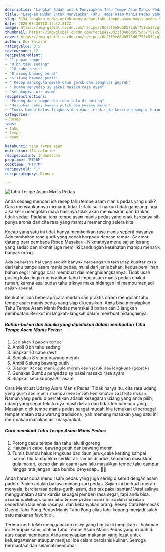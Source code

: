 ```yaml
---
description: "Langkah Mudah untuk Menyiapkan Tahu Tempe Asam Manis Pedas yang Enak Banget"
title: "Langkah Mudah untuk Menyiapkan Tahu Tempe Asam Manis Pedas yang Enak Banget"
slug: 3194-langkah-mudah-untuk-menyiapkan-tahu-tempe-asam-manis-pedas-yang-enak-banget
date: 2020-08-20T10:15:52.817Z
image: https://img-global.cpcdn.com/recipes/0d23f0e86d0575d6/751x532cq70/tahu-tempe-asam-manis-pedas-foto-resep-utama.jpg
thumbnail: https://img-global.cpcdn.com/recipes/0d23f0e86d0575d6/751x532cq70/tahu-tempe-asam-manis-pedas-foto-resep-utama.jpg
cover: https://img-global.cpcdn.com/recipes/0d23f0e86d0575d6/751x532cq70/tahu-tempe-asam-manis-pedas-foto-resep-utama.jpg
author: Don Salazar
ratingvalue: 3.5
reviewcount: 12
recipeingredient:
- "1 papan tempe"
- "8 bh tahu sedang"
- "10 cabe rawit"
- "8 siung bawang merah"
- "6 siung bawang putih"
- " Kecap manisgula merah daun jeruk dan lengkuas geprek"
- " Bumbu penyedap sy pakai masako rasa ayam"
- "secukupnya Air asam"
recipeinstructions:
- "Potong dadu tempe dan tahu lalu di goreng"
- "Haluskan cabe, bawang putih dan bawang merah"
- "Tumis bumbu halus lengkuas dan daun jeruk,cabe keriting sampai harum lalu tambahkan sedikit air sambil di aduk, kemudian masukkan gula merah, kecap dan air asam jawa lalu masukkan tempe tahu campur hingga rata jangan lupa bumbu penyedap.. 🙏🙏"
categories:
- Resep
tags:
- tahu
- tempe
- asam

katakunci: tahu tempe asam 
nutrition: 114 calories
recipecuisine: Indonesian
preptime: "PT16M"
cooktime: "PT47M"
recipeyield: "1"
recipecategory: Dinner

---
```



![Tahu Tempe Asam Manis Pedas](https://img-global.cpcdn.com/recipes/0d23f0e86d0575d6/751x532cq70/tahu-tempe-asam-manis-pedas-foto-resep-utama.jpg)

Anda sedang mencari ide resep tahu tempe asam manis pedas yang unik? Cara menyiapkannya memang tidak terlalu sulit namun tidak gampang juga. Jika keliru mengolah maka hasilnya tidak akan memuaskan dan bahkan tidak sedap. Padahal tahu tempe asam manis pedas yang enak harusnya sih punya aroma dan cita rasa yang mampu memancing selera kita.

Kecap yang satu ini tidak hanya memberikan rasa manis seperti biasanya. Ada tambahan rasa gurih yang cocok berpadu dengan tempe. Selamat datang para pembaca Resep Masakan - Nikmatnya menu sajian kerang yang sedap dan nikmat juga memiliki kandungan kesehatan mampu menarik banyak orang.

Ada beberapa hal yang sedikit banyak berpengaruh terhadap kualitas rasa dari tahu tempe asam manis pedas, mulai dari jenis bahan, kedua pemilihan bahan segar hingga cara membuat dan menghidangkannya. Tidak usah pusing kalau ingin menyiapkan tahu tempe asam manis pedas enak di rumah, karena asal sudah tahu triknya maka hidangan ini mampu menjadi sajian spesial.


Berikut ini ada beberapa cara mudah dan praktis dalam mengolah tahu tempe asam manis pedas yang siap dikreasikan. Anda bisa menyiapkan Tahu Tempe Asam Manis Pedas memakai 8 bahan dan 3 langkah pembuatan. Berikut ini langkah-langkah dalam membuat hidangannya.

<!--inarticleads1-->

##### Bahan-bahan dan bumbu yang diperlukan dalam pembuatan Tahu Tempe Asam Manis Pedas:

1. Sediakan 1 papan tempe
1. Ambil 8 bh tahu sedang
1. Siapkan 10 cabe rawit
1. Sediakan 8 siung bawang merah
1. Ambil 6 siung bawang putih
1. Siapkan  Kecap manis,gula merah daun jeruk dan lengkuas (geprek)
1. Gunakan  Bumbu penyedap sy pakai masako rasa ayam
1. Siapkan secukupnya Air asam


Cara Membuat Udang Asam Manis Pedas. Tidak hanya itu, cita rasa udang yang gurih dan manis mampu menambah kenikmatan saat kita makan. Namun yang perlu diperhatikan adalah kesegaran udang yang anda pilih, udang yang segar teksturnya masih keras dan tidak tercium bau yang. Masakan orek tempe manis pedas sangat mudah kita temukan di berbagai tempat makan atau warung tradisional, yah memang masakan yang satu ini merupakan masakan asli masyarakat. 

<!--inarticleads2-->

##### Cara membuat Tahu Tempe Asam Manis Pedas:

1. Potong dadu tempe dan tahu lalu di goreng
1. Haluskan cabe, bawang putih dan bawang merah
1. Tumis bumbu halus lengkuas dan daun jeruk,cabe keriting sampai harum lalu tambahkan sedikit air sambil di aduk, kemudian masukkan gula merah, kecap dan air asam jawa lalu masukkan tempe tahu campur hingga rata jangan lupa bumbu penyedap.. 🙏🙏


Anda harus coba menu asam pedas yang juga sering disebut dengan asam padeh. Padeh adalah bahasa minang dari pedas. Sajian ini berkuah merah menyala, bercitarasa pedas-gurih-asam, dan tak pakai santan! Versi aslinya menggunakan asam kandis sebagai pemberi rasa segar, tapi anda bisa. assalamualaikum. tumis tahu tempe pedes manis ini adalah masakan sederhana tapi enak rasanya. dan kebanyakan orang. Resep Cara Memasak Oseng Tahu Pong Pedas Manis Tahu Pong alias tahu kopong menjadi salah satu makanan favorit di. 

Terima kasih telah menggunakan resep yang tim kami tampilkan di halaman ini. Harapan kami, olahan Tahu Tempe Asam Manis Pedas yang mudah di atas dapat membantu Anda menyiapkan makanan yang lezat untuk keluarga/teman ataupun menjadi ide dalam berbisnis kuliner. Semoga bermanfaat dan selamat mencoba!
